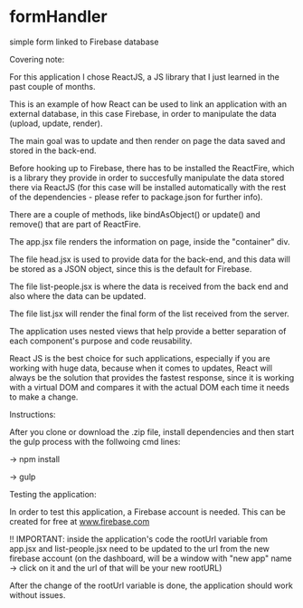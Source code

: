 # formHandler
simple form linked to Firebase database




Covering note:

 For this application I chose ReactJS, a JS library that I just learned in the past couple of months.
 
 This is an example of how React can be used to link an application with an external database, in this case Firebase, in order to manipulate the data (upload, update, render).

 The main goal was to update and then render on page the data saved and stored in the back-end.

 Before hooking up to Firebase, there has to be installed the ReactFire, which is a library they provide in order to succesfully manipulate the data stored there via ReactJS (for this case will be installed automatically with the rest of the dependencies - please refer to package.json for further info).

 There are a couple of methods, like bindAsObject() or update() and remove() that are part of ReactFire.

 The app.jsx file renders the information on page, inside the "container" div.

 The file head.jsx is used to provide data for the back-end, and this data will be stored as a JSON object, since this is the default for Firebase.

 The file list-people.jsx is where the data is received from the back end and also where the data can be updated.

 The file list.jsx will render the final form of the list received from the server.

 The application uses nested views that help provide a better separation of each component's purpose and code reusability. 

 React JS is the best choice for such applications, especially if you are working with huge data, because when it comes to updates, React will always be the solution that provides the fastest response, since it is working with a virtual DOM and compares it with the actual DOM each time it needs to make a change.


Instructions:

 After you clone or download the .zip file, install dependencies and then start the gulp process with the follwoing cmd lines:

   -> npm install

   -> gulp


Testing the application:

 In order to test this application, a Firebase account is needed. This can be created for free at www.firebase.com 
 
 !! IMPORTANT: inside the application's code the rootUrl variable from app.jsx and list-people.jsx need to be updated to the url from the new firebase account (on the dashboard, will be a window with "new app" name -> click on it and the url of that will be your new rootURL)

 After the change of the rootUrl variable is done, the application should work without issues.

 
